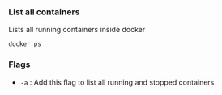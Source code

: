 ### List all containers

Lists all running containers inside docker

`docker ps`

### Flags
- `-a` : Add this flag to list all running and stopped containers


